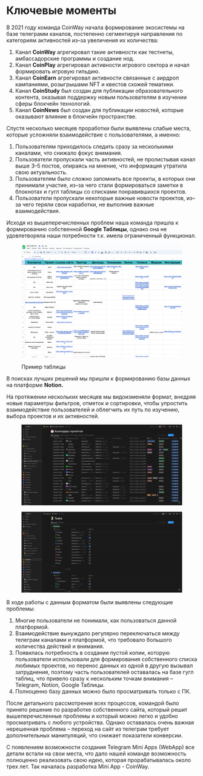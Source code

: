 # Ключевые моменты

В 2021 году команда CoinWay начала формирование экосистемы на базе телеграмм каналов, постепенно сегментируя направления по категориям активностей из–за увеличения их количества:

1. Канал **CoinWay** агрегировал такие активности как тестнеты, амбассадорские программы и создание нод.
2. Канал **CoinPlay** агрегировал активности игрового сектора и начал формировать игровую гильдию.
3. Канал **CoinEarn** агрегировал активности связанные с аирдроп кампаниями, розыгрышами NFT и квестов схожей тематики.
4. Канал **CoinStudy** был создан для публикации образовательного контента, оказывая поддержку новым пользователям в изучении сферы блокчейн технологий.
5. Канал **CoinNews** был создан для публикации новостей, которые оказывают влияние в блокчейн пространстве.

Спустя несколько месяцев проработки были выявлены слабые места, которые усложняли взаимодействие с пользователями, а именно:

1. Пользователям приходилось следить сразу за несколькими каналами, что снижало фокус внимания.
2. Пользователи пропускали часть активностей, не пролистывая канал выше 3–5 постов, опираясь на мнение, что информация утратила свою актуальность.
3. Пользователям было сложно запомнить все проекты, в которых они принимали участие, из–за чего стали формироваться заметки в блокнотах и гугл таблицы со списками понравившихся проектов.
4. Пользователи пропускали некоторые важные новости проектов, из–за чего теряли свои наработки, не выполнив важные взаимодействия.

Исходя из вышеперечисленных проблем наша команда пришла к формированию собственной **Google Таблицы**, однако она не удовлетворяла наши потребности т.к. имела ограниченный функционал.

<figure><img src="../.gitbook/assets/изображение (1).png" alt=""><figcaption><p>Пример таблицы</p></figcaption></figure>

В поисках лучших решений мы пришли к формированию базы данных на платформе **Notion.**

На протяжении нескольких месяцев мы видоизменяли формат, внедряя новые параметры фильтров, отметок и сортировки, чтобы упростить взаимодействие пользователей и облегчить их путь по изучению, выбора проектов и их активностей.

<div data-full-width="false">

<figure><img src="../.gitbook/assets/изображение (5).png" alt=""><figcaption></figcaption></figure>

</div>

<figure><img src="../.gitbook/assets/изображение (6).png" alt=""><figcaption></figcaption></figure>

В ходе работы с данным форматом были выявлены следующие проблемы:

1. Многие пользователи не понимали, как пользоваться данной платформой.
2. Взаимодействие вынуждало регулярно переключаться между телеграм каналами и платформой, что требовало большого количества действий и внимания.
3. Появилась потребность в создании пустой копии, которую пользователи использовали для формирования собственного списка любимых проектов, но перенос данных из одной в другую вызывал затруднения, поэтому часть пользователей оставалась на базе гугл таблиц, что привело сразу к нескольким точкам внимания – Telegram, Notion, Google Таблицы.
4. Полноценно базу данных можно было просматривать только с ПК.

После детального рассмотрения всех процессов, командой было принято решение по разработке собственного сайта, который решит вышеперечисленные проблемы и который можно легко и удобно просматривать с любого устройства. Однако оставалась очень важная нерешенная проблема – переход на сайт из телеграм требует дополнительных манипуляций, что снижает показатели конверсии.

С появлением возможности создания Telegram Mini Apps (WebApp) все детали встали на свои места, что дало нашей команде возможность полноценно реализовать свою идею, которая прорабатывалась около трех лет. Так началась разработка Mini App - CoinWay.
